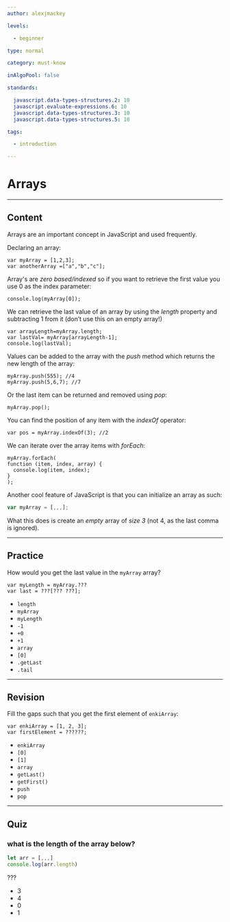 ```yaml
---
author: alexjmackey

levels:

  - beginner

type: normal

category: must-know

inAlgoPool: false

standards:

  javascript.data-types-structures.2: 10
  javascript.evaluate-expressions.6: 10
  javascript.data-types-structures.3: 10
  javascript.data-types-structures.5: 10

tags:

  - introduction

---
```


# Arrays

---
## Content

Arrays are an important concept in JavaScript and used frequently.

Declaring an array:
```
var myArray = [1,2,3];
var anotherArray =["a","b","c"];
```

Array's are *zero based/indexed* so if you want to retrieve the first value you use 0 as the index parameter:

```
console.log(myArray[0]);
```

We can retrieve the last value of an array by using the *length* property and subtracting 1 from it (don’t use this on an empty array!)

```
var arrayLength=myArray.length;
var lastVal= myArray[arrayLength-1];
console.log(lastVal);
```

Values can be added to the array with the *push* method which returns the new length of the array:
```
myArray.push(555); //4
myArray.push(5,6,7); //7
```
Or the last item can be returned and removed using *pop*:
```
myArray.pop();
```
You can find the position of any item with the *indexOf* operator:
```
var pos = myArray.indexOf(3); //2
```
We can iterate over the array items with *forEach*:
```
myArray.forEach(
function (item, index, array) {
  console.log(item, index);
}
);
```
Another cool feature of JavaScript is that you can initialize an array as such:
```javascript
var myArray = [,,,];
```
What this does is create an *empty* array of *size 3* (not 4, as the last comma is ignored).

---
## Practice

How would you get the last value in the `myArray` array?
```
var myLength = myArray.???
var last = ???[??? ???];
```

* `length`
* `myArray`
* `myLength`
* `-1`
* `+0`
* `+1`
* `array`
* `[0]`
* `.getLast`
* `.tail`

---
## Revision

Fill the gaps such that you get the first element of `enkiArray`:
```
var enkiArray = [1, 2, 3];
var firstElement = ??????;
```


* `enkiArray`
* `[0]`
* `[1]`
* `array`
* `getLast()`
* `getFirst()`
* `push`
* `pop`

---
## Quiz
### what is the length of the array below?

```javascript
let arr = [,,,]
console.log(arr.length)
```

 ???

* 3
* 4
* 0
* 1
